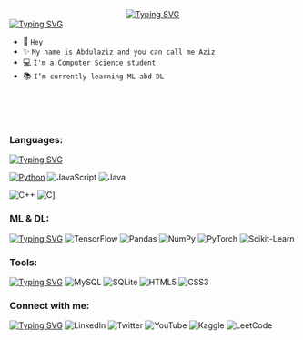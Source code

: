 

<div align="center">
  <a href="https://github.com/A-F-F-A"><img src="https://readme-typing-svg.demolab.com?font=Fira+Code&pause=1000&color=28C3B1&width=435&height=30&lines=Hi,+I'm+Abdulaziz+F.+F.+Almalki" alt="Typing SVG" />
</div>
<a href="https://git.io/typing-svg"><img src="https://readme-typing-svg.demolab.com?font=Fira+Code&duration=1&pause=500&color=28C3B1&width=990&height=15&lines=-+-+-+-------+-+-+----------+-+-+-+------+-+-+----------+-+-+-----+-+-+------------" alt="Typing SVG" /></a>

- 👋 ``Hey``
- ✨ ``My name is Abdulaziz and you can call me Aziz``
- 💻 ``I'm a Computer Science student``
- 📚 ``I’m currently learning ML abd DL``


<br/>
<br/>
<br/>
    
### Languages: 
<a href="https://git.io/typing-svg"><img src="https://readme-typing-svg.demolab.com?font=Fira+Code&duration=1&pause=500&color=28C3B1&width=990&height=15&lines=-+-+-+-------+-+-+----------+-+-+-+------+-+-+----------+-+-+-----+-+-+------------" alt="Typing SVG" /></a>
<!--<a href="https://git.io/typing-svg"><img src="https://readme-typing-svg.demolab.com?font=Fira+Code&duration=1000&pause=500&color=28C3B1&width=990&height=20&lines=-+-+-+-------+-+-+----------+-+-+-+------+-+-+----------+-+-+-----+-+-+------------" alt="Typing SVG" /></a>-->
[![Python](https://img.shields.io/badge/python-black?style=for-the-badge&logo=python)](https://github.com/A-F-F-A)
![JavaScript](https://img.shields.io/badge/javascript-black?style=for-the-badge&logo=javascript)
![Java](https://img.shields.io/badge/java-black?style=for-the-badge&logo=openjdk&logoColor=f73f3f)

![C++](https://img.shields.io/badge/c++-black?style=for-the-badge&logo=cplusplus&logoColor=1A33F7)
![C](https://img.shields.io/badge/c-black?style=for-the-badge&logo=c)\]
<!--
![C#](https://img.shields.io/badge/c%23-black?style=for-the-badge&logo=c-sharp&logoColor=821FF7)-->






### ML & DL: 
<a href="https://git.io/typing-svg"><img src="https://readme-typing-svg.demolab.com?font=Fira+Code&duration=1&pause=500&color=28C3B1&width=990&height=15&lines=-+-+-+-------+-+-+----------+-+-+-+------+-+-+----------+-+-+-----+-+-+------------" alt="Typing SVG" /></a>
![TensorFlow](https://img.shields.io/badge/TensorFlow-black?style=for-the-badge&logo=TensorFlow)
![Pandas](https://img.shields.io/badge/pandas-black?style=for-the-badge&logo=pandas&logoColor=blue)
![NumPy](https://img.shields.io/badge/numpy-black?style=for-the-badge&logo=numpy&logoColor=cyan)
![PyTorch](https://img.shields.io/badge/PyTorch-black?style=for-the-badge&logo=PyTorch)
![Scikit-Learn](https://img.shields.io/badge/scikit--learn-black?style=for-the-badge&logo=scikit-learn)
<!--![SciPy](https://img.shields.io/badge/SciPy-black?style=for-the-badge&logo=scipy)

![MLFlow](https://img.shields.io/badge/mlflow-black?style=for-the-badge&logo=numpy&logoColor=blue)-->
<!--
[![My Skills](https://skillicons.dev/icons?i=pytorch,tensorflow)](https://skillicons.dev)
<a href="https://scikit-learn.org/" target="_blank" rel="noreferrer"> <img src="https://upload.wikimedia.org/wikipedia/commons/0/05/Scikit_learn_logo_small.svg" alt="scikit_learn" width="40" height="40"/> </a> 
<a href="https://pandas.pydata.org/" target="_blank" rel="noreferrer"> <img src="https://raw.githubusercontent.com/devicons/devicon/2ae2a900d2f041da66e950e4d48052658d850630/icons/pandas/pandas-original.svg" alt="pandas" width="40" height="40"/> </a>
### Tools: 
<a href="https://git.io/typing-svg"><img src="https://readme-typing-svg.demolab.com?font=Fira+Code&duration=1000&pause=1000&color=28C3B1&multiline=true&width=990&height=20&lines=-+-+-+-------+-+-+----------+-+-+-+------+-+-+----------+-+-+-----+-+-+------------" alt="Typing SVG" /></a>
-->
<!--
<div align="left">
  <a href="https://www.python.org/" target="_blank"><img style="margin: 10px" src="https://profilinator.rishav.dev/skills-assets/python-original.svg" alt="Python" height="40" /></a>
  <a href="https://www.tensorflow.org/" target="_blank"><img style="margin: 10px" src="https://profilinator.rishav.dev/skills-assets/tensorflow-icon.svg" alt="TensorFlow" height="40" /></a>
  //<a href="https://pytorch.org/" target="_blank"><img style="margin: 10px" src="https://profilinator.rishav.dev/skills-assets/pytorch-icon.svg" alt="pytorch" height="40" /></a>  
  //<a href="https://flask.palletsprojects.com/" target="_blank"><img style="margin: 10px" src="https://profilinator.rishav.dev/skills-assets/flask.png" alt="Flask" height="40" /></a>  
  //<a href="https://www.djangoproject.com/" target="_blank" rel="noreferrer"> <img src="https://cdn.worldvectorlogo.com/logos/django.svg" alt="django" width="40" height="40"/> </a> 
  //<a href="https://scikit-learn.org/" target="_blank" rel="noreferrer"> <img src="https://upload.wikimedia.org/wikipedia/commons/0/05/Scikit_learn_logo_small.svg" alt="scikit_learn" width="40" height="40"/> </a> 
 // <a href="https://pandas.pydata.org/" target="_blank" rel="noreferrer"> <img src="https://raw.githubusercontent.com/devicons/devicon/2ae2a900d2f041da66e950e4d48052658d850630/icons/pandas/pandas-original.svg" alt="pandas" width="40" height="40"/> </a>
  //<a href="https://www.r-project.org/" target="_blank"><img style="margin: 10px" src="https://profilinator.rishav.dev/skills-assets/r.svg" alt="R" height="40" /></a>  
 // <a href="https://www.javascript.com/" target="_blank"><img style="margin: 10px" src="https://profilinator.rishav.dev/skills-assets/javascript-original.svg" alt="JavaScript" height="40" /></a>  
  //<a href="https://en.wikipedia.org/wiki/HTML5" target="_blank"><img style="margin: 10px" src="https://profilinator.rishav.dev/skills-assets/html5-original-wordmark.svg" alt="HTML5" height="40" /></a>  
  //<a href="https://www.w3schools.com/css/" target="_blank"><img style="margin: 10px" src="https://profilinator.rishav.dev/skills-assets/css3-original-wordmark.svg" alt="CSS3" height="40" /></a>  
  //<a href="https://www.mysql.com/" target="_blank"><img style="margin: 10px" src="https://profilinator.rishav.dev/skills-assets/mysql-original-wordmark.svg" alt="MySQL" height="40" /></a>  
  //<a href="https://docs.microsoft.com/en-us/dotnet/csharp/" target="_blank"><img style="margin: 10px" src="https://profilinator.rishav.dev/skills-assets/csharp-original.svg" alt="C#" height="40" /></a>  
  //<a href="https://dotnet.microsoft.com/download/dotnet-framework" target="_blank"><img style="margin: 10px" src="https://profilinator.rishav.dev/skills-assets/dot-net-original-wordmark.svg" alt=".NET" height="40" /></a>
  //<a href="https://azure.microsoft.com/en-in/" target="_blank"><img style="margin: 10px" src="https://profilinator.rishav.dev/skills-assets/microsoft_azure-icon.svg" alt="Azure" height="40" /></a>  
  //<a href="https://unity.com/" target="_blank"><img style="margin: 10px" src="https://profilinator.rishav.dev/skills-assets/unity.png" alt="Unity" height="40" /></a>  
  //<a href="https://www.java.com/" target="_blank"><img style="margin: 10px" src="https://profilinator.rishav.dev/skills-assets/java-original-wordmark.svg" alt="Java" height="40" /></a>  
  //<a href="https://github.com/" target="_blank"><img style="margin: 10px" src="https://profilinator.rishav.dev/skills-assets/git-scm-icon.svg" alt="Git" height="40" /></a>  
  //<a href="https://www.linux.org/" target="_blank"><img style="margin: 10px" src="https://profilinator.rishav.dev/skills-assets/linux-original.svg" alt="Linux" height="40" /></a>  
</div>-->

### Tools:
<a href="https://git.io/typing-svg"><img src="https://readme-typing-svg.demolab.com?font=Fira+Code&duration=1&pause=500&color=28C3B1&width=990&height=15&lines=-+-+-+-------+-+-+----------+-+-+-+------+-+-+----------+-+-+-----+-+-+------------" alt="Typing SVG" /></a>
![MySQL](https://img.shields.io/badge/mysql-black?style=for-the-badge&logo=mysql)
![SQLite](https://img.shields.io/badge/sqlite-black?style=for-the-badge&logo=sqlite)
![HTML5](https://img.shields.io/badge/html5-black?style=for-the-badge&logo=html5)
![CSS3](https://img.shields.io/badge/css3-black?style=for-the-badge&logo=css3)
<!--![Unity](https://img.shields.io/badge/unity-black?style=for-the-badge&logo=unity)-->
### Connect with me:
<a href="https://git.io/typing-svg"><img src="https://readme-typing-svg.demolab.com?font=Fira+Code&duration=1&pause=500&color=28C3B1&width=990&height=15&lines=-+-+-+-------+-+-+----------+-+-+-+------+-+-+----------+-+-+-----+-+-+------------" alt="Typing SVG" /></a>
![LinkedIn](https://img.shields.io/badge/linkedin-000000?style=for-the-badge&logo=linkedin)
![Twitter](https://img.shields.io/badge/Twitter-000000?style=for-the-badge&logo=Twitter)
![YouTube](https://img.shields.io/badge/YouTube-000000?style=for-the-badge&logo=YouTube&logoColor=f73f3f)
![Kaggle](https://img.shields.io/badge/Kaggle-000000?style=for-the-badge&logo=kaggle)
![LeetCode](https://img.shields.io/badge/LeetCode-000000?style=for-the-badge&logo=LeetCode)


